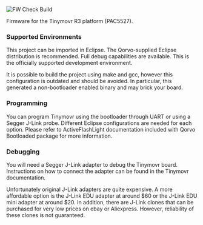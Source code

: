 ![FW Check Build](https://github.com/yconst/tinymovr/workflows/Tinymovr%20Firmware%20Check%2FBuild/badge.svg)

Firmware for the Tinymovr R3 platform (PAC5527).

### Supported Environments

This project can be imported in Eclipse. The Qorvo-supplied Eclipse distribution is recommended. Full debug capabilities are available. This is the officially supported development environment.

It is possible to build the project using make and gcc, however this configuration is outdated and should be avoided. In particular, this generated a non-bootloader enabled binary and may brick your board.


### Programming

You can program Tinymovr using the bootloader through UART or using a Segger J-Link probe. Different Eclipse configurations are needed for each option. Please refer to ActiveFlashLight documentation included with Qorvo Bootloaded package for more information.


### Debugging

You will need a Segger J-Link adapter to debug the Tinymovr board. Instructions on how to connect the adapter can be found in the Tinymovr documentation.

Unfortunately original J-Link adapters are quite expensive. A more affordable option is the J-Link EDU adapter at around $60 or the J-Link EDU mini adapter at around $20. In addition, there are J-Link clones that can be purchased for very low prices on ebay or Aliexpress. However, reliability of these clones is not guaranteed.
